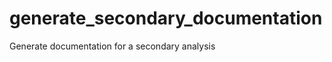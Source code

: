 generate_secondary_documentation
================================

Generate documentation for a secondary analysis
